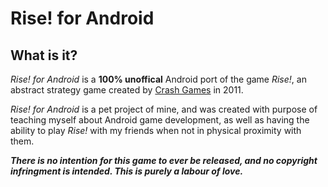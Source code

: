 Rise! for Android
=================

What is it?
-
*Rise! for Android* is a **100% unoffical** Android port of the game *Rise!*, an abstract strategy game created by [Crash Games](http://crashgamesaz.com) in 2011.

*Rise! for Android* is a pet project of mine, and was created with purpose of teaching myself about Android game development, as well as having the ability to play _Rise!_ with my friends when not in physical proximity with them. 

__*There is no intention for this game to ever be released, and no copyright infringment is intended. This is purely a labour of love.*__

